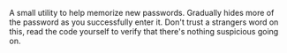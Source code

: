 A small utility to help memorize new passwords. Gradually hides more of the password as you successfully enter it. Don't trust a strangers word on this, read the code yourself to verify that there's nothing suspicious going on. 
